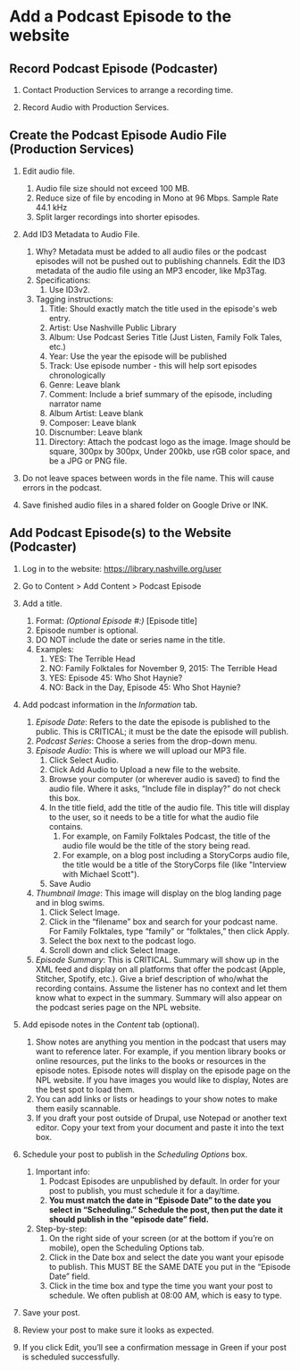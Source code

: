 # Add a Podcast Episode to the website

## Record Podcast Episode (Podcaster)

1. Contact Production Services to arrange a recording time.

1. Record Audio with Production Services.

## Create the Podcast Episode Audio File (Production Services)

1. Edit audio file.
      1. Audio file size should not exceed 100 MB.
      1. Reduce size of file by encoding in Mono at 96 Mbps. Sample Rate 44.1 kHz
      1. Split larger recordings into shorter episodes.

1. Add ID3 Metadata to Audio File.
      1. Why? Metadata must be added to all audio files or the podcast episodes will not be pushed out to publishing channels. Edit the ID3 metadata of the audio file using an MP3 encoder, like Mp3Tag.
      1. Specifications:
         1. Use ID3v2.
      1. Tagging instructions:
         1. Title: Should exactly match the title used in the episode's web entry.
         1. Artist: Use Nashville Public Library
         1. Album: Use Podcast Series Title (Just Listen, Family Folk Tales, etc.)
         1. Year: Use the year the episode will be published
         1. Track: Use episode number - this will help sort episodes chronologically
         1. Genre: Leave blank
         1. Comment: Include a brief summary of the episode, including narrator name
         1. Album Artist: Leave blank
         1. Composer: Leave blank
         1. Discnumber: Leave blank
         1. Directory: Attach the podcast logo as the image. Image should be square, 300px by 300px, Under 200kb, use rGB color space, and be a JPG or PNG file.
1. Do not leave spaces between words in the file name. This will cause errors in the podcast.

1. Save finished audio files in a shared folder on Google Drive or INK.

## Add Podcast Episode(s) to the Website (Podcaster)

1. Log in to the website: https://library.nashville.org/user

1. Go to Content > Add Content > Podcast Episode

1. Add a title.
      1. Format: *(Optional Episode #:)* [Episode title]
      1. Episode number is optional.
      1. DO NOT include the date or series name in the title.
      1. Examples:
         1. YES: The Terrible Head
         1. NO: Family Folktales for November 9, 2015: The Terrible Head
         1. YES: Episode 45: Who Shot Haynie?
         1. NO: Back in the Day, Episode 45: Who Shot Haynie?

1. Add podcast information in the *Information* tab.
      1. *Episode Date*: Refers to the date the episode is published to the public. This is CRITICAL; it must be the date the episode will publish.
      1. *Podcast Series*: Choose a series from the drop-down menu.
      1. *Episode Audio*: This is where we will upload our MP3 file.
         1. Click Select Audio.
         1. Click Add Audio to Upload a new file to the website.
         1. Browse your computer (or wherever audio is saved) to find the audio file. Where it asks, “Include file in display?” do not check this box.
         1. In the title field, add the title of the audio file. This title will display to the user, so it needs to be a title for what the audio file contains.
            1. For example, on Family Folktales Podcast, the title of the audio file would be the title of the story being read.
            1. For example, on a blog post including a StoryCorps audio file, the title would be a title of the StoryCorps file (like "Interview with Michael Scott").
         1. Save Audio
      1. *Thumbnail Image*: This image will display on the blog landing page and in blog swims.
         1. Click Select Image.
         1. Click in the “filename” box and search for your podcast name. For Family Folktales, type “family” or “folktales,” then click Apply.
         1. Select the box next to the podcast logo.
         1. Scroll down and click Select Image.
      1. *Episode Summary*: This is CRITICAL. Summary will show up in the XML feed and display on all platforms that offer the podcast (Apple, Stitcher, Spotify, etc.). Give a brief description of who/what the recording contains. Assume the listener has no context and let them know what to expect in the summary. Summary will also appear on the podcast series page on the NPL website.

1. Add episode notes in the *Content* tab (optional).
      1. Show notes are anything you mention in the podcast that users may want to reference later. For example, if you mention library books or online resources, put the links to the books or resources in the episode notes. Episode notes will display on the episode page on the NPL website. If you have images you would like to display, Notes are the best spot to load them.
      1. You can add links or lists or headings to your show notes to make them easily scannable.
      1. If you draft your post outside of Drupal, use Notepad or another text editor. Copy your text from your document and paste it into the text box.

1. Schedule your post to publish in the *Scheduling Options* box.
      1. Important info:
         1. Podcast Episodes are unpublished by default. In order for your post to publish, you must schedule it for a day/time.
         1. **You must match the date in “Episode Date” to the date you select in “Scheduling.” Schedule the post, then put the date it should publish in the “episode date” field.**
      1. Step-by-step:
         1. On the right side of your screen (or at the bottom if you’re on mobile), open the Scheduling Options tab.
         1. Click in the Date box and select the date you want your episode to publish. This MUST BE the SAME DATE you put in the “Episode Date” field.
         1. Click in the time box and type the time you want your post to schedule. We often publish at 08:00 AM, which is easy to type.

1. Save your post.

1. Review your post to make sure it looks as expected.

1. If you click Edit, you’ll see a confirmation message in Green if your post is scheduled successfully.
